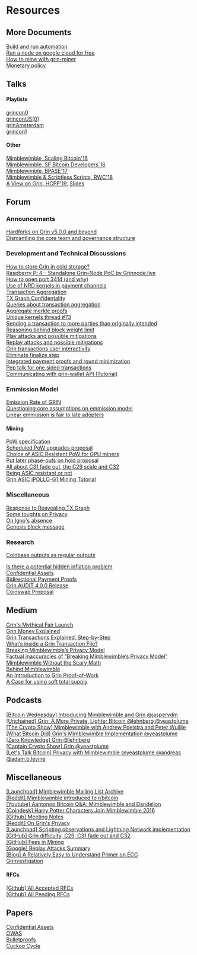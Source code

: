 # Resources

## More Documents

   [Build and run automation](extra-documents/build-run-automation.md) </br>
    [Run a node on google cloud for free](extra-documents/google-cloud-node.md) </br>
    [How to mine with grin-miner](extra-documents/how-to-mine.md) </br>
    [Monetary policy](extra-documents/monetary-policy.md) </br>


## Talks

#### Playlists

   [grincon0](https://www.youtube.com/playlist?list=PLvgCPbagiHgqYdVUj-ylqhsXOifWrExiq) </br>
    [grinconUS(0)](https://www.youtube.com/playlist?list=PLvgCPbagiHgqOe0z_xgrIsGq-ayVZcNjy) </br>
    [grinAmsterdam](https://www.youtube.com/playlist?list=PLvgCPbagiHgpJXhrKAJu0Q-mbCVhpqgu7) </br>
    [grincon1](https://www.youtube.com/playlist?list=PLvgCPbagiHgrQa5KVt4XixK9t_NbfpkuP) </br>

#### Other

   [Mimblewimble, Scaling Bitcoin'16](https://www.youtube.com/watch?v=8BLWUUPfh2Q&t=1h29m20s) </br>
    [Mimblewimble, SF Bitcoin Developers`16](https://www.youtube.com/watch?v=aHTRlbCaUyM&t=133s) </br>
    [Mimblewimble, BPASE'17](https://www.youtube.com/watch?v=XiUGu48JTd0&feature=youtu.be) </br>
    [Mimblewimble & Scriptless Scripts, RWC'18](https://www.youtube.com/watch?v=EN-JMlzr8Qw) </br>
    [A View on Grin, HCPP'19](https://www.youtube.com/watch?v=NShVKX6Ra7Y), [Slides](https://docs.google.com/presentation/d/1PbtPV8WwDcWdnqBZHUMU7Cgr0P98NzDnuRRt2y251nU/edit#slide=id.g1a9d89a04cc779b5_0) </br>

## Forum


### Announcements
 [Hardforks on Grin v5.0.0 and beyond](https://forum.grin.mw/t/network-upgrades-hard-forks-on-grin-v5-0-0-and-beyond/7231) 
 </br>
[Dismantling the core team and governance structure](https://forum.grin.mw/t/dismantling-the-core-team-and-governance-structure/7801) </br>


### Development and  Technical Discussions

 [How to store Grin in cold storage?](https://forum.grin.mw/t/how-to-store-grin-in-cold-storage/5375)
 </br>
 [Raspberry Pi 4 - Standalone Grin-Node PoC by Grinnode.live](https://forum.grin.mw/t/raspberry-pi-4-standalone-grin-node-poc-by-grinnode-live/7796) </br>
  [How to open port 3414 (and why)](https://forum.grin.mw/t/how-to-open-port-3414-and-why/7825) 
</br>
  [Use of NRD kernels in payment channels](https://forum.grin.mw/t/use-of-nrd-kernels-in-grin-payment-channels/7298)
  </br>
[Transaction Aggregation](https://forum.grin.mw/t/grin-transaction-aggregation/418)
 </br>
[TX Graph Confidentality](https://forum.grin.mw/t/tx-graph-confidentiality/1260)
</br>
[Queries about transaction aggregation](https://forum.grin.mw/t/some-queries-about-transaction-aggregation/1753)
</br>
[Aggregate merkle proofs](https://forum.grin.mw/t/aggregate-merkle-proofs/4948)
</br>
[Unique kernels thread #73](https://forum.grin.mw/t/unique-kernel-thread-73/7688/14) 
</br>
[Sending a transaction to more parties than originally intended](https://forum.grin.mw/t/sending-a-transaction-to-more-different-parties-than-originally-intended/4985)
 </br>
 [Reasoning behind block weight limit](https://forum.grin.mw/t/reasoning-behind-block-weight-limit/6310) </br>
 [Play attacks and possible mitigations](https://forum.grin.mw/t/play-attacks-and-possible-mitigations/7527) </br>
 [Replay attacks and possible mitigations](https://forum.grin.mw/t/replay-attacks-and-possible-mitigations/7415)
  </br>
[Grin transactions user interactivity](https://forum.grin.mw/t/grin-transactions-user-interactivity/7738)
 </br>
 [Eliminate finalize step](https://forum.grin.mw/t/eliminating-finalize-step/7621)
  </br>
[Integrated payment proofs and round minimization](https://forum.grin.mw/t/integrated-payment-proofs-and-round-minimization/7745)
 </br>
[Pep talk for one sided transactions](https://forum.grin.mw/t/pep-talk-for-one-sided-transactions/7361) 
</br>
[Communicating with grin-wallet API (Tutorial)](https://forum.grin.mw/t/communicating-with-grin-wallet-api-tutorial/9925/4)




### Emmission Model

  [Emission Rate of GRIN](https://forum.grin.mw/t/emission-rate-of-grin/171)
  </br>
   [Questioning core assumptions on emmission model](https://forum.grin.mw/t/questioning-core-assumptions-on-our-emissions-model/1414)
  </br>
   [Linear emmission is fair to late adopters](https://forum.grin.mw/t/question-for-statement-linear-emission-is-fair-for-late-adopters/6285)
   </br>

#### Mining

[PoW specification](https://forum.grin.mw/t/pow-specification/7963)
</br>
[Scheduled PoW upgrades proposal](https://forum.grin.mw/t/scheduled-pow-upgrades-proposal/820)
 </br>
[Choice of ASIC Resistant PoW for GPU miners](https://forum.grin.mw/t/choice-of-asic-resistant-pow-for-gpu-miners/1017)
</br>
[Put later phase-outs on hold proposal](https://forum.grin.mw/t/grin-improvement-proposal-1-put-later-phase-outs-on-hold-and-rephrase-primary-pow-commitment/4653)
</br>
[All about C31 fade out, the C29 scale and C32](https://forum.grin.mw/t/all-about-c31-fade-out-the-c29-scale-and-c32/6914)
</br>
[Being ASIC resistant or not](https://forum.grin.mw/t/being-asic-resistant-or-not/372)
</br>
[Grin ASIC iPOLLO-G1 Mining Tutorial](https://forum.grin.mw/t/how-to-mine-grin-with-g1-mini-steps/9796 )

### Miscellaneous

[Response to Reavealing TX Graph](https://forum.grin.mw/t/my-full-response-to-the-blocks-questions/6566)
</br>
[Some toughts on Privacy](https://forum.grin.mw/t/some-thoughts-on-privacy/6581)
</br>
[On Igno's absence](https://forum.grin.mw/t/on-ignos-absence/5301)
 </br>
[Genesis block message](https://forum.grin.mw/t/genesis-block-message/250)
</br> 


### Research


[Coinbase outputs as regular outputs](https://forum.grin.mw/t/coinbase-outputs-as-transaction-outputs/7441) </br>

[Is there a potential hidden inflation problem](https://forum.grin.mw/t/is-there-a-potential-hidden-inflation-problem-with-all-mw-coins/6400)
 </br>
[Confidential Assets](https://forum.grin.mw/t/confidential-assets/1217)
 </br>
[Bidirectional Payment Proofs](https://forum.grin.mw/t/bidirectional-payment-proofs/9175 )
 </br>
[Grin AUDIT 4.0.0 Release]( https://forum.grin.mw/t/grin-audit-for-4-0-0-release/7473/3)
 </br>
[Coinswap Proposal](https://forum.grin.mw/t/mimblewimble-coinswap-proposal/8322) 





























    

## Medium

   [Grin's Mythical Fair Launch](https://www.coindesk.com/coders-harry-potter-bitcoin-mimblewimble) </br>
    [Grin Money Explained](https://medium.com/@CryptoProfG/grin-money-explained-4-exploring-grins-monetary-model-e48b1761653) </br>
    [Grin Transactions Explained, Step-by-Step](https://medium.com/@brandonarvanaghi/grin-transactions-explained-step-by-step-fdceb905a853) </br>
    [What’s inside a Grin Transaction File?](https://medium.com/@brandonarvanaghi/whats-inside-a-grin-transaction-file-f062a0dcbf99) </br>
    [Breaking Mimblewimble’s Privacy Model](https://medium.com/dragonfly-research/breaking-mimblewimble-privacy-model-84bcd67bfe52) </br>
    [Factual inaccuracies of “Breaking Mimblewimble’s Privacy Model”](https://medium.com/grin-mimblewimble/factual-inaccuracies-of-breaking-mimblewimbles-privacy-model-8063371839b9) </br>
    [Mimblewimble Without the Scary Math](https://blog.qtum.org/mimblewimble-without-scary-math-e894cb841b98) </br>
    [Behind Mimblewimble](https://medium.com/scalar-capital/behind-mimblewimble-cd9da78a00e9) </br>
    [An Introduction to Grin Proof-of-Work](https://blog.blockcypher.com/an-introduction-to-grin-proof-of-work-103aaa9f66ce) </br>
    [A Case for using soft total supply](https://john-tromp.medium.com/a-case-for-using-soft-total-supply-1169a188d153)

## Podcasts

   [[Bitcoin Wednesday] Introducing Mimblewimble and Grin @jaspervdm](https://www.youtube.com/watch?v=mzHswLujMYc) </br>
    [[Unchained] Grin: A More Private, Lighter Bitcoin @lehnberg @yeastplume](https://unchainedpodcast.com/grin-a-more-private-lighter-bitcoin/) </br>
    [[The Crypto Show] Mimblewimble with Andrew Poelstra and Peter Wuillie](https://soundcloud.com/heryptohow/mimblewimble-andrew-poelstra-peter-wuille-brian-deery-and-chris-odom) </br>
    [[What Bitcoin Did] Grin's Mimblewimble Implementation @yeastplume](https://www.whatbitcoindid.com/podcast/grins-michael-cordner-aka-yeastplume-on-implementing-mimblewimble) </br>
    [[Zero Knowledge] Grin @lehnberg](https://fireside.fm/s/3yp1oIzN+6BedPBky) </br>
    [[Captain Crypto Show] Grin @yeastplume](https://www.youtube.com/watch?v=nwi9pMqUBQI) </br>
    [[Let's Talk Bitcoin] Privacy with Mimblewimble @yeastplume @andreas @adam.b.levine](https://letstalkbitcoin.com/blog/post/lets-talk-bitcoin-356-privacy-on-the-blockchain-with-mimblewimble)

## Miscellaneous

   [[Launchpad] Mimblewimble Mailing List Archive](https://lists.launchpad.net/mimblewimble/) </br>
    [[Reddit] Mimblewimble introduced to r/bitcoin](https://www.reddit.com/r/Bitcoin/comments/4vub3y/mimblewimble_noninteractive_coinjoin_and_better/) </br>
    [[Youtube] Aantonop Bitcoin Q&A: Mimblewimble and Dandelion](https://www.youtube.com/watch?v=LjDJGTpK_lE) </br>
    [[Coindesk] Harry Potter Characters Join Mimblewimble 2016](https://www.coindesk.com/coders-harry-potter-bitcoin-mimblewimble) </br>
    [[Github] Meeting Notes](https://github.com/mimblewimble/grin-pm#2020) </br>
    [[Reddit] On Grin's Privacy](https://www.reddit.com/r/grincoin/comments/g43fhe/is_there_any_progress_on_reducing_linkability_of/fnv7lfh/) </br>
    [[Launchpad] Scripting observations and Lightning Network implementation](https://lists.launchpad.net/mimblewimble/msg00029.html) </br>
    [[GitHub] Grin difficulty, C29, C31 fade out and C32](https://github.com/Lolliedieb/lolMiner-releases/wiki/All-you-need-to-know-about-Grin-difficulty,-C29,-C31-fade-out-and-C32) </br>
    [[GitHub] Fees in Mining](https://github.com/mimblewimble/grin/wiki/fees-mining) </br>
    [[Google] Replay Attacks Summary](https://docs.google.com/document/d/1BbXhgFd3byP_gfvnteRq4BmfXjtv5PJtJwI13CJsZT8/edit#) </br>
    [[Blog] A Relatively Easy to Understand Primer on ECC](https://blog.cloudflare.com/a-relatively-easy-to-understand-primer-on-elliptic-curve-cryptography/)
     </br>
    [Grinvestigation](https://phyro.github.io/grinvestigation/)
    </br>
    
#### RFCs

  [[Github] All Accepted RFCs](https://github.com/mimblewimble/grin-rfcs#list-of-accepted-rfcs) </br>
    [[Github] All Pending RFCs](https://github.com/mimblewimble/grin-rfcs/pulls) </br>

## Papers

   [Confidential Assets](https://blockstream.com/bitcoin17-final41.pdf) </br>
    [OWAS](https://download.wpsoftware.net/bitcoin/wizardry/horasyuanmouton-owas.pdf) </br>
    [Bulletproofs](https://eprint.iacr.org/2017/1066.pdf) </br>
    [Cuckoo Cycle](https://github.com/tromp/cuckoo/blob/master/doc/cuckoo.pdf) </br>
